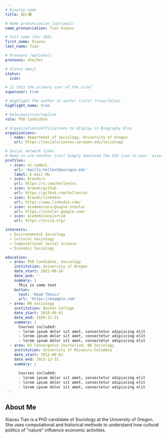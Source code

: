 ```yaml
---
# Display name
title: 田小粟

# Name pronunciation (optional)
name_pronunciation: Tian Xiaosu

# Full name (for SEO)
first_name: Xiaosu
last_name: Tian

# Pronouns (optional)
pronouns: she/her

# Status emoji
status:
  icon: 

# Is this the primary user of the site?
superuser: true

# Highlight the author in author lists? (true/false)
highlight_name: true

# Role/position/tagline
role: PhD Candidate

# Organizations/Affiliations to display in Biography blox
organizations:
  - name: Department of Sociology, University of Oregon
    url: https://socialsciences.uoregon.edu/sociology

# Social network links
# Need to use another icon? Simply download the SVG icon to your `assets/media/icons/` folder.
profiles:
  - icon: at-symbol
    url: 'mailto:hellent@uoregon.edu'
    label: E-mail Me
  - icon: brands/x
    url: https://x.com/hellentxs
  - icon: brands/github
    url: https://github.com/hellentxs
  - icon: brands/linkedin
    url: https://www.linkedin.com/
  - icon: academicons/google-scholar
    url: https://scholar.google.com/
  - icon: academicons/orcid
    url: https://orcid.org/

interests:
  - Environmental Sociology
  - Cultural Sociology
  - Computational Social Science
  - Economic Sociology

education:
  - area: PhD Candidate, Sociology
    institution: University of Oregon
    date_start: 2022-09-26
    date_end: ''
    summary: |
      This is some text
    button:
      text: 'Read Thesis'
      url: 'https://example.com'
  - area: MA Sociology
    institution: Boston College
    date_start: 2018-09-01
    date_end: 2020-12-31
    summary: |
      Courses included:
      - lorem ipsum dolor sit amet, consectetur adipiscing elit
      - lorem ipsum dolor sit amet, consectetur adipiscing elit
      - lorem ipsum dolor sit amet, consectetur adipiscing elit
  - area: BJ Convergence Journalism, BA Sociology
    institution: University of Missouri-Columbia
    date_start: 2012-09-01
    date_end: 2015-12-31
    summary: |
      
      Courses included:
      - lorem ipsum dolor sit amet, consectetur adipiscing elit
      - lorem ipsum dolor sit amet, consectetur adipiscing elit
      - lorem ipsum dolor sit amet, consectetur adipiscing elit
---
```


## About Me

Xiaosu Tian is a PhD candidate of Sociology at the University of Oregon. She uses computational and historical methods to understand how cultural politics of "nature" influence economic activities.
